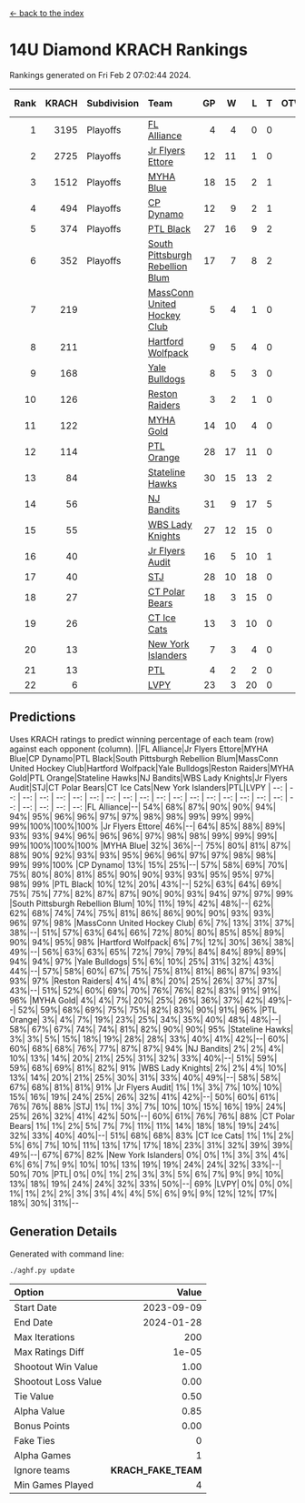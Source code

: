 [<- back to the index](readme.md)
# 14U Diamond KRACH Rankings
Rankings generated on Fri Feb  2 07:02:44 2024.

Rank|KRACH|Subdivision|Team|GP|W|L|T|OTW|OTL|SoS|Exp Wins|Win Diff
---:|---:|:---|:---|---:|---:|---:|---:|---:|---:|---:|---:|---:
1|3195|Playoffs|[FL Alliance](https://gamesheetstats.com/seasons/3663/teams/156905/schedule)|4|4|0|0|0|0|104|4.8|-0.0
2|2725|Playoffs|[Jr Flyers Ettore](https://gamesheetstats.com/seasons/3663/teams/140817/schedule)|12|11|1|0|0|1|303|11.9|0.0
3|1512|Playoffs|[MYHA Blue](https://gamesheetstats.com/seasons/3663/teams/140816/schedule)|18|15|2|1|2|0|338|16.4|0.0
4|494|Playoffs|[CP Dynamo](https://gamesheetstats.com/seasons/3663/teams/140823/schedule)|12|9|2|1|0|0|218|10.4|0.0
5|374|Playoffs|[PTL Black](https://gamesheetstats.com/seasons/3663/teams/140815/schedule)|27|16|9|2|1|0|657|17.8|-0.0
6|352|Playoffs|[South Pittsburgh Rebellion Blum](https://gamesheetstats.com/seasons/3663/teams/140812/schedule)|17|7|8|2|0|0|903|8.9|0.0
7|219||[MassConn United Hockey Club](https://gamesheetstats.com/seasons/3663/teams/140810/schedule)|5|4|1|0|0|0|64|4.9|0.0
8|211||[Hartford Wolfpack](https://gamesheetstats.com/seasons/3663/teams/140814/schedule)|9|5|4|0|0|1|307|5.9|0.0
9|168||[Yale Bulldogs](https://gamesheetstats.com/seasons/3663/teams/156906/schedule)|8|5|3|0|1|0|131|5.9|0.0
10|126||[Reston Raiders](https://gamesheetstats.com/seasons/3663/teams/140829/schedule)|3|2|1|0|0|0|105|2.9|0.0
11|122||[MYHA Gold](https://gamesheetstats.com/seasons/3663/teams/140824/schedule)|14|10|4|0|0|1|57|10.9|0.0
12|114||[PTL Orange](https://gamesheetstats.com/seasons/3663/teams/140821/schedule)|28|17|11|0|1|1|149|17.9|0.0
13|84||[Stateline Hawks](https://gamesheetstats.com/seasons/3663/teams/140813/schedule)|30|15|13|2|1|1|236|16.9|0.0
14|56||[NJ Bandits](https://gamesheetstats.com/seasons/3663/teams/140811/schedule)|31|9|17|5|0|0|401|12.4|0.0
15|55||[WBS Lady Knights](https://gamesheetstats.com/seasons/3663/teams/140825/schedule)|27|12|15|0|0|0|284|12.9|0.0
16|40||[Jr Flyers Audit](https://gamesheetstats.com/seasons/3663/teams/140819/schedule)|16|5|10|1|0|0|123|6.4|0.0
17|40||[STJ](https://gamesheetstats.com/seasons/3663/teams/140822/schedule)|28|10|18|0|1|1|211|10.9|0.0
18|27||[CT Polar Bears](https://gamesheetstats.com/seasons/3663/teams/140818/schedule)|18|3|15|0|0|0|717|3.9|0.0
19|26||[CT Ice Cats](https://gamesheetstats.com/seasons/3663/teams/140826/schedule)|13|3|10|0|0|1|211|3.9|0.0
20|13||[New York Islanders](https://gamesheetstats.com/seasons/3663/teams/140832/schedule)|7|3|4|0|0|0|33|3.9|0.0
21|13||[PTL](https://gamesheetstats.com/seasons/3663/teams/140827/schedule)|4|2|2|0|0|0|16|2.9|0.0
22|6||[LVPY](https://gamesheetstats.com/seasons/3663/teams/140820/schedule)|23|3|20|0|0|0|55|3.9|0.0

## Predictions
Uses KRACH ratings to predict winning percentage of each team (row) against each opponent (column).
||FL Alliance|Jr Flyers Ettore|MYHA Blue|CP Dynamo|PTL Black|South Pittsburgh Rebellion Blum|MassConn United Hockey Club|Hartford Wolfpack|Yale Bulldogs|Reston Raiders|MYHA Gold|PTL Orange|Stateline Hawks|NJ Bandits|WBS Lady Knights|Jr Flyers Audit|STJ|CT Polar Bears|CT Ice Cats|New York Islanders|PTL|LVPY
| --: | --: | --: | --: | --: | --: | --: | --: | --: | --: | --: | --: | --: | --: | --: | --: | --: | --: | --: | --: | --: | --: | --: 
|FL Alliance|--| 54%| 68%| 87%| 90%| 90%| 94%| 94%| 95%| 96%| 96%| 97%| 97%| 98%| 98%| 99%| 99%| 99%| 99%|100%|100%|100%
|Jr Flyers Ettore| 46%|--| 64%| 85%| 88%| 89%| 93%| 93%| 94%| 96%| 96%| 96%| 97%| 98%| 98%| 99%| 99%| 99%| 99%|100%|100%|100%
|MYHA Blue| 32%| 36%|--| 75%| 80%| 81%| 87%| 88%| 90%| 92%| 93%| 93%| 95%| 96%| 96%| 97%| 97%| 98%| 98%| 99%| 99%|100%
|CP Dynamo| 13%| 15%| 25%|--| 57%| 58%| 69%| 70%| 75%| 80%| 80%| 81%| 85%| 90%| 90%| 93%| 93%| 95%| 95%| 97%| 98%| 99%
|PTL Black| 10%| 12%| 20%| 43%|--| 52%| 63%| 64%| 69%| 75%| 75%| 77%| 82%| 87%| 87%| 90%| 90%| 93%| 94%| 97%| 97%| 99%
|South Pittsburgh Rebellion Blum| 10%| 11%| 19%| 42%| 48%|--| 62%| 62%| 68%| 74%| 74%| 75%| 81%| 86%| 86%| 90%| 90%| 93%| 93%| 96%| 97%| 98%
|MassConn United Hockey Club|  6%|  7%| 13%| 31%| 37%| 38%|--| 51%| 57%| 63%| 64%| 66%| 72%| 80%| 80%| 85%| 85%| 89%| 90%| 94%| 95%| 98%
|Hartford Wolfpack|  6%|  7%| 12%| 30%| 36%| 38%| 49%|--| 56%| 63%| 63%| 65%| 72%| 79%| 79%| 84%| 84%| 89%| 89%| 94%| 94%| 97%
|Yale Bulldogs|  5%|  6%| 10%| 25%| 31%| 32%| 43%| 44%|--| 57%| 58%| 60%| 67%| 75%| 75%| 81%| 81%| 86%| 87%| 93%| 93%| 97%
|Reston Raiders|  4%|  4%|  8%| 20%| 25%| 26%| 37%| 37%| 43%|--| 51%| 52%| 60%| 69%| 70%| 76%| 76%| 82%| 83%| 91%| 91%| 96%
|MYHA Gold|  4%|  4%|  7%| 20%| 25%| 26%| 36%| 37%| 42%| 49%|--| 52%| 59%| 68%| 69%| 75%| 75%| 82%| 83%| 90%| 91%| 96%
|PTL Orange|  3%|  4%|  7%| 19%| 23%| 25%| 34%| 35%| 40%| 48%| 48%|--| 58%| 67%| 67%| 74%| 74%| 81%| 82%| 90%| 90%| 95%
|Stateline Hawks|  3%|  3%|  5%| 15%| 18%| 19%| 28%| 28%| 33%| 40%| 41%| 42%|--| 60%| 60%| 68%| 68%| 76%| 77%| 87%| 87%| 94%
|NJ Bandits|  2%|  2%|  4%| 10%| 13%| 14%| 20%| 21%| 25%| 31%| 32%| 33%| 40%|--| 51%| 59%| 59%| 68%| 69%| 81%| 82%| 91%
|WBS Lady Knights|  2%|  2%|  4%| 10%| 13%| 14%| 20%| 21%| 25%| 30%| 31%| 33%| 40%| 49%|--| 58%| 58%| 67%| 68%| 81%| 81%| 91%
|Jr Flyers Audit|  1%|  1%|  3%|  7%| 10%| 10%| 15%| 16%| 19%| 24%| 25%| 26%| 32%| 41%| 42%|--| 50%| 60%| 61%| 76%| 76%| 88%
|STJ|  1%|  1%|  3%|  7%| 10%| 10%| 15%| 16%| 19%| 24%| 25%| 26%| 32%| 41%| 42%| 50%|--| 60%| 61%| 76%| 76%| 88%
|CT Polar Bears|  1%|  1%|  2%|  5%|  7%|  7%| 11%| 11%| 14%| 18%| 18%| 19%| 24%| 32%| 33%| 40%| 40%|--| 51%| 68%| 68%| 83%
|CT Ice Cats|  1%|  1%|  2%|  5%|  6%|  7%| 10%| 11%| 13%| 17%| 17%| 18%| 23%| 31%| 32%| 39%| 39%| 49%|--| 67%| 67%| 82%
|New York Islanders|  0%|  0%|  1%|  3%|  3%|  4%|  6%|  6%|  7%|  9%| 10%| 10%| 13%| 19%| 19%| 24%| 24%| 32%| 33%|--| 50%| 70%
|PTL|  0%|  0%|  1%|  2%|  3%|  3%|  5%|  6%|  7%|  9%|  9%| 10%| 13%| 18%| 19%| 24%| 24%| 32%| 33%| 50%|--| 69%
|LVPY|  0%|  0%|  0%|  1%|  1%|  2%|  2%|  3%|  3%|  4%|  4%|  5%|  6%|  9%|  9%| 12%| 12%| 17%| 18%| 30%| 31%|--

## Generation Details

Generated with command line:
```
./aghf.py update
```

| Option | Value |
| :----- | ----: |
| Start Date | 2023-09-09 |
| End Date | 2024-01-28 |
| Max Iterations | 200 |
| Max Ratings Diff | 1e-05 |
| Shootout Win Value | 1.00 |
| Shootout Loss Value | 0.00 |
| Tie Value | 0.50 |
| Alpha Value | 0.85 |
| Bonus Points | 0.00 |
| Fake Ties | 0 |
| Alpha Games | 1 |
| Ignore teams | __KRACH_FAKE_TEAM__ |
| Min Games Played | 4 |


